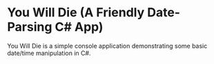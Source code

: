 # You Will Die (A Friendly Date-Parsing C# App)

You Will Die is a simple console application demonstrating some basic date/time manipulation in C#.
